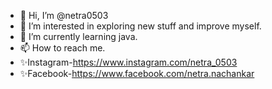 - 👋 Hi, I’m @netra0503
- 👀 I’m interested in exploring new stuff and improve myself.
- 🌱 I’m currently learning java.
- 📫 How to reach me.
- ✨Instagram-https://www.instagram.com/netra_0503
- ✨Facebook-https://www.facebook.com/netra.nachankar
<!---
netra0503/netra0503 is a ✨ special ✨ repository because its `README.md` (this file) appears on your GitHub profile.
You can click the Preview link to take a look at your changes.
--->
